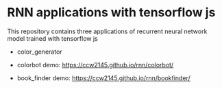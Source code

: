 # RNN applications with tensorflow js
This repository contains three applications of recurrent neural network model trained with tensorflow js

* color_generator

* colorbot
demo: https://ccw2145.github.io/rnn/colorbot/  

* book_finder 
demo: https://ccw2145.github.io/rnn/bookfinder/  
